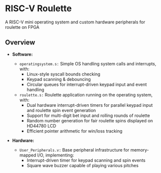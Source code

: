 # RISC-V Roulette

A RISC-V mini operating system and custom hardware peripherals for roulette on FPGA

## Overview

- **Software:**
  - `operatingsystem.s:` Simple OS handling system calls and interrupts, with: 
    - Linux-style syscall bounds checking 
    - Keypad scanning & debouncing
    - Circular queues for interrupt-driven keypad input and event handling   
  - `roulette.s:` Roulette application running on the operating system, with:
    - Dual hardware interrupt-driven timers for parallel keypad input and roulette spin event generation
    - Support for multi-digit bet input and rolling rounds of roulette
    - Random number generation for fair roulette spins displayed on HD44780 LCD
    - Efficient pointer arithmetic for win/loss tracking

- **Hardware:**  
  - `User_Peripherals.v:` Base peripheral infrastructure for memory-mapped I/O, implementing:
    - Interrupt-driven timer for keypad scanning and spin events
    - Square wave buzzer capable of playing various pitches